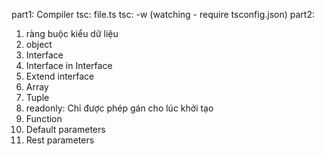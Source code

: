 part1: Compiler
tsc: file.ts
tsc: -w (watching - require tsconfig.json)
part2:

1. ràng buộc kiểu dữ liệu
2. object
3. Interface
4. Interface in Interface
5. Extend interface
6. Array
7. Tuple
8. readonly: Chỉ được phép gán cho lúc khởi tạo
9. Function
10. Default parameters
11. Rest parameters
